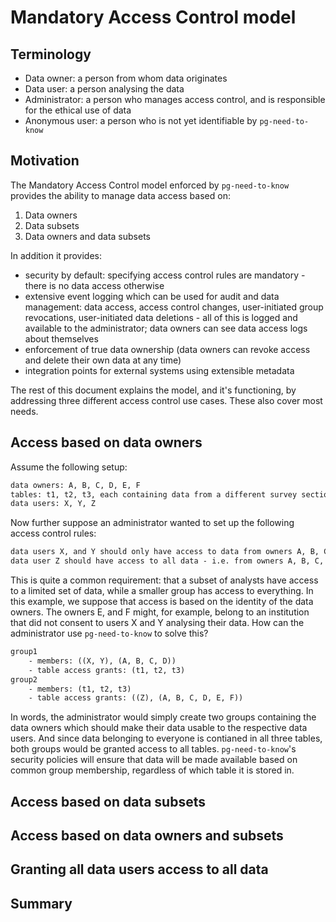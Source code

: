 
# Mandatory Access Control model

## Terminology

- Data owner: a person from whom data originates
- Data user: a person analysing the data
- Administrator: a person who manages access control, and is responsible for the ethical use of data
- Anonymous user: a person who is not yet identifiable by `pg-need-to-know`

## Motivation

The Mandatory Access Control model enforced by `pg-need-to-know` provides the ability to manage data access based on:

1. Data owners
2. Data subsets
3. Data owners and data subsets

In addition it provides:

- security by default: specifying access control rules are mandatory - there is no data access otherwise
- extensive event logging which can be used for audit and data management: data access, access control changes, user-initiated group revocations, user-initiated data deletions - all of this is logged and available to the administrator; data owners can see data access logs about themselves
- enforcement of true data ownership (data owners can revoke access and delete their own data at any time)
- integration points for external systems using extensible metadata

The rest of this document explains the model, and it's functioning, by addressing three different access control use cases. These also cover most needs.

## Access based on data owners

Assume the following setup:

```txt
data owners: A, B, C, D, E, F
tables: t1, t2, t3, each containing data from a different survey section
data users: X, Y, Z
```

Now further suppose an administrator wanted to set up the following access control rules:

```txt
data users X, and Y should only have access to data from owners A, B, C, D
data user Z should have access to all data - i.e. from owners A, B, C, D, E, F
```

This is quite a common requirement: that a subset of analysts have access to a limited set of data, while a smaller group has access to everything. In this example, we suppose that access is based on the identity of the data owners. The owners E, and F might, for example, belong to an institution that did not consent to users X and Y analysing their data. How can the administrator use `pg-need-to-know` to solve this?

```txt
group1
    - members: ((X, Y), (A, B, C, D))
    - table access grants: (t1, t2, t3)
group2
    - members: (t1, t2, t3)
    - table access grants: ((Z), (A, B, C, D, E, F))
```

In words, the administrator would simply create two groups containing the data owners which should make their data usable to the respective data users. And since data belonging to everyone is contianed in all three tables, both groups would be granted access to all tables. `pg-need-to-know`'s security policies will ensure that data will be made available based on common group membership, regardless of which table it is stored in.


## Access based on data subsets

## Access based on data owners and subsets

## Granting all data users access to all data

## Summary
